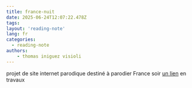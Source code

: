 ```yaml
---
title: france-nuit
date: 2025-06-24T12:07:22.478Z
tags:
layout: 'reading-note'
lang: fr
categories: 
  - reading-note
authors:
    - thomas iniguez visioli
---
```

projet de site internet parodique destiné à parodier France soir 
<a href="https://france-nuit.github.io/">un lien</a>
en travaux
